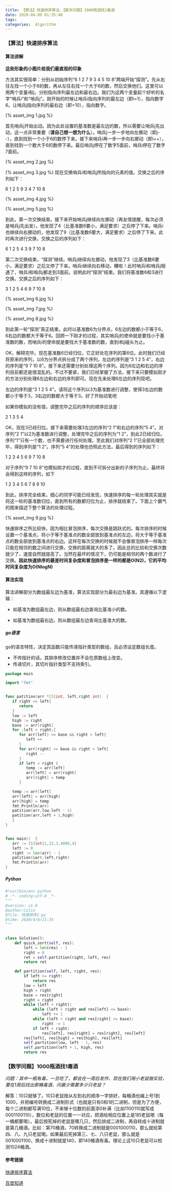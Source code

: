 ```yaml
---
title: 【算法】快速排序算法、【数学问题】1000瓶酒找1毒酒
date: 2020-04-09 01:35:40
tags: 
categories:  Algorithm
---
```


### 【算法】快速排序算法

#### 算法讲解

**这些形象的小图片给我们最直观的印象**

方法其实很简单：分别从初始序列“6  1  2 7  9  3  4  5 10  8”两端开始“探测”。先从右往左找一个小于6的数，再从左往右找一个大于6的数，然后交换他们。这里可以用两个变量i和j，分别指向序列最左边和最右边。我们为这两个变量起个好听的名字“哨兵i”和“哨兵j”。刚开始的时候让哨兵i指向序列的最左边（即i=1），指向数字6。让哨兵j指向序列的最右边（即=10），指向数字。

{% asset_img 1.jpg  %}



<!--more-->
首先哨兵j开始出动。因为此处设置的基准数是最左边的数，所以需要让哨兵j先出动，这一点非常重要（**请自己想一想为什么**）。哨兵j一步一步地向左挪动（即j--），直到找到一个小于6的数停下来。接下来哨兵i再一步一步向右挪动（即i++），直到找到一个数大于6的数停下来。最后哨兵j停在了数字5面前，哨兵i停在了数字7面前。

{% asset_img 2.jpg  %}

{% asset_img 3.jpg  %}
现在交换哨兵i和哨兵j所指向的元素的值。交换之后的序列如下：

6  1  2  5 9 3  4  7 10  8

{% asset_img 4.jpg  %}

{% asset_img 5.jpg  %}

到此，第一次交换结束。接下来开始哨兵j继续向左挪动（再友情提醒，每次必须是哨兵j先出发）。他发现了4（比基准数6要小，满足要求）之后停了下来。哨兵i也继续向右挪动的，他发现了9（比基准数6要大，满足要求）之后停了下来。此时再次进行交换，交换之后的序列如下：

6  1  2 5  4 3  9 7 10  8

第二次交换结束，“探测”继续。哨兵j继续向左挪动，他发现了3（比基准数6要小，满足要求）之后又停了下来。哨兵i继续向右移动，糟啦！此时哨兵i和哨兵j相遇了，哨兵i和哨兵j都走到3面前。说明此时“探测”结束。我们将基准数6和3进行交换。交换之后的序列如下：

3 1 2  5  4  6 9 7  10  8

{% asset_img 6.jpg  %}

{% asset_img 7.jpg  %}

{% asset_img 8.jpg  %}

到此第一轮“探测”真正结束。此时以基准数6为分界点，6左边的数都小于等于6，6右边的数都大于等于6。回顾一下刚才的过程，其实哨兵j的使命就是要找小于基准数的数，而哨兵i的使命就是要找大于基准数的数，直到i和j碰头为止。

OK，解释完毕。现在基准数6已经归位，它正好处在序列的第6位。此时我们已经将原来的序列，以6为分界点拆分成了两个序列，左边的序列是“3  1 2  5  4”，右边的序列是“9  7  10  8”。接下来还需要分别处理这两个序列。因为6左边和右边的序列目前都还是很混乱的。不过不要紧，我们已经掌握了方法，接下来只要模拟刚才的方法分别处理6左边和右边的序列即可。现在先来处理6左边的序列现吧。

左边的序列是“3  1  2 5  4”。请将这个序列以3为基准数进行调整，使得3左边的数都小于等于3，3右边的数都大于等于3。好了开始动笔吧

如果你模拟的没有错，调整完毕之后的序列的顺序应该是：

2  1  3 5  4

OK，现在3已经归位。接下来需要处理3左边的序列“2 1”和右边的序列“5 4”。对序列“2 1”以2为基准数进行调整，处理完毕之后的序列为“1 2”，到此2已经归位。序列“1”只有一个数，也不需要进行任何处理。至此我们对序列“2 1”已全部处理完毕，得到序列是“1 2”。序列“5 4”的处理也仿照此方法，最后得到的序列如下：


1  2  3 4  5  6 9  7  10  8

对于序列“9  7  10  8”也模拟刚才的过程，直到不可拆分出新的子序列为止。最终将会得到这样的序列，如下

1  2  3 4  5  6  7  8 9  10

到此，排序完全结束。细心的同学可能已经发现，快速排序的每一轮处理其实就是将这一轮的基准数归位，直到所有的数都归位为止，排序就结束了。下面上个霸气的图来描述下整个算法的处理过程。

{% asset_img 9.jpg  %}

 

 快速排序之所比较快，因为相比冒泡排序，每次交换是跳跃式的。每次排序的时候设置一个基准点，将小于等于基准点的数全部放到基准点的左边，将大于等于基准点的数全部放到基准点的右边。这样在每次交换的时候就不会像冒泡排序一样每次只能在相邻的数之间进行交换，交换的距离就大的多了。因此总的比较和交换次数就少了，速度自然就提高了。当然在最坏的情况下，仍可能是相邻的两个数进行了交换。**因此快速排序的最差时间复杂度和冒泡排序是一样的都是O(N2)，它的平均时间复杂度为O(NlogN)**

#### 算法实现

算法讲解部分为数组最左边为基准，算法实现部分为最右边为基准。其遵循以下逻辑：

- 如基准为数组最左边，则从数组最右边查询比基准小的数。

- 如基准为数组最右边，则从数组最左边查询比基准大的数。

##### go语言 

go的语言特性，决定其函数只能传递指针类型的数组，且必须设定数组长度。

- 不传指针的话，其排序修改位置并不会在原数组上改变。
- 传递切片，其切片指针类型不支持索引。

```go
package main

import "fmt"


func patition(arr *[5]int, left,right int)  {
   if right <= left{
      return
   }
   low := left
   high := right
   base := arr[right]
   for ;left < right;{
      for arr[left] <= base && right > left{
         left ++
      }
      for arr[right] >= base && right > left{
         right --
      }
      if left < right {
         temp := arr[left]
         arr[left] = arr[right]
         arr[right] = temp
      }

   temp := arr[left]
   arr[left] = arr[high]
   arr[high] = temp
   fmt.Println(arr)
   patition(arr,low,left - 1)
   patition(arr,left + 1,high)
   }
}


func main()  {
   arr := [5]int{1,23,3,4896,4}
   left := 0
   right := len(arr) - 1
   patition(&arr,left,right)
   fmt.Println(arr)
}
```

##### Python

```python
#!usr/bin/env python
# -*- coding:utf-8 _*-
"""
@version: v1.0
@author:Colin
@file: 快速排序2.py
@time: 2020/4/8/11:35
"""


class Solution():
    def quick_sort(self, res):
        left = len(res) - 1
        right = 0
        ret = self.partition(right, left, res)
        return ret

    def partition(self, left, right, res):
        if left >= right:
            return res
        low = left
        high = right
        base = res[right]
        right = right
        while (left < right):
            while (left < right and res[left] <= base):
                left += 1
            while (left < right and res[right] >= base):
                right -= 1
            if left < right:
                res[left], res[right] = res[right], res[left]
        res[left], res[high] = res[high], res[left]
        self.partition(low, left - 1, res)
        self.partition(left + 1, high, res)
        return res
```

### 【数学问题】1000瓶酒找1毒酒

*问题：其中一瓶有毒，一旦吃了，都会在一周后发作，现在我们用小老鼠做实验，要在1周后找出那桶毒酒，问最少需要多少只老鼠？*

解答：10只就够了。10只老鼠按从左到右的顺序一字排好，每桶酒也编上号1到1000，并把编号转换成二进制形式（也就是只有0和1的二进制，但是为了方便，每个二进制都写满10位，不来够十位数的前面添0补满（比如1100110就写成0001100110），数位和老鼠的位置一一对应，把酒给相应位置上是1的老鼠喝（每一桶都要喝）。最后按死掉的老鼠是哪几只，然后排成二进制，再自转成十进制就是第几桶酒。比如：第70桶酒，70转换成二进制就是0001000110，那么就给第四、八、九只老鼠喝。如果最后死掉第三、七、八只老鼠，那么就是0010001100，换成十进制就是140，即140桶酒有毒。理论上这10只老鼠可以检测1024桶酒。



#### 参考链接

[快速排序算法](https://www.cnblogs.com/CBDoctor/p/4077574.html)

[百度知道](https://zhidao.baidu.com/question/348862780.html)